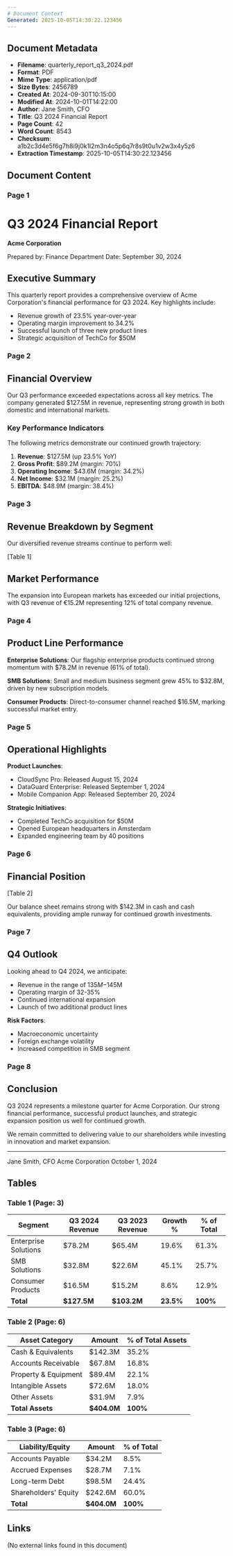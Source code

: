 ```yaml
---
# Document Context
Generated: 2025-10-05T14:30:22.123456
---
```


## Document Metadata

- **Filename**: quarterly_report_q3_2024.pdf
- **Format**: PDF
- **Mime Type**: application/pdf
- **Size Bytes**: 2456789
- **Created At**: 2024-09-30T10:15:00
- **Modified At**: 2024-10-01T14:22:00
- **Author**: Jane Smith, CFO
- **Title**: Q3 2024 Financial Report
- **Page Count**: 42
- **Word Count**: 8543
- **Checksum**: a1b2c3d4e5f6g7h8i9j0k1l2m3n4o5p6q7r8s9t0u1v2w3x4y5z6
- **Extraction Timestamp**: 2025-10-05T14:30:22.123456

## Document Content

### Page 1

# Q3 2024 Financial Report
**Acme Corporation**

Prepared by: Finance Department
Date: September 30, 2024

## Executive Summary

This quarterly report provides a comprehensive overview of Acme Corporation's financial performance for Q3 2024. Key highlights include:

- Revenue growth of 23.5% year-over-year
- Operating margin improvement to 34.2%
- Successful launch of three new product lines
- Strategic acquisition of TechCo for $50M

### Page 2

## Financial Overview

Our Q3 performance exceeded expectations across all key metrics. The company generated $127.5M in revenue, representing strong growth in both domestic and international markets.

### Key Performance Indicators

The following metrics demonstrate our continued growth trajectory:

1. **Revenue**: $127.5M (up 23.5% YoY)
2. **Gross Profit**: $89.2M (margin: 70%)
3. **Operating Income**: $43.6M (margin: 34.2%)
4. **Net Income**: $32.1M (margin: 25.2%)
5. **EBITDA**: $48.9M (margin: 38.4%)

### Page 3

## Revenue Breakdown by Segment

Our diversified revenue streams continue to perform well:

[Table 1]

## Market Performance

The expansion into European markets has exceeded our initial projections, with Q3 revenue of €15.2M representing 12% of total company revenue.

### Page 4

## Product Line Performance

**Enterprise Solutions**: Our flagship enterprise products continued strong momentum with $78.2M in revenue (61% of total).

**SMB Solutions**: Small and medium business segment grew 45% to $32.8M, driven by new subscription models.

**Consumer Products**: Direct-to-consumer channel reached $16.5M, marking successful market entry.

### Page 5

## Operational Highlights

**Product Launches**:
- CloudSync Pro: Released August 15, 2024
- DataGuard Enterprise: Released September 1, 2024
- Mobile Companion App: Released September 20, 2024

**Strategic Initiatives**:
- Completed TechCo acquisition for $50M
- Opened European headquarters in Amsterdam
- Expanded engineering team by 40 positions

### Page 6

## Financial Position

[Table 2]

Our balance sheet remains strong with $142.3M in cash and cash equivalents, providing ample runway for continued growth investments.

### Page 7

## Q4 Outlook

Looking ahead to Q4 2024, we anticipate:

- Revenue in the range of $135M-$145M
- Operating margin of 32-35%
- Continued international expansion
- Launch of two additional product lines

**Risk Factors**:
- Macroeconomic uncertainty
- Foreign exchange volatility
- Increased competition in SMB segment

### Page 8

## Conclusion

Q3 2024 represents a milestone quarter for Acme Corporation. Our strong financial performance, successful product launches, and strategic expansion position us well for continued growth.

We remain committed to delivering value to our shareholders while investing in innovation and market expansion.

---

Jane Smith, CFO
Acme Corporation
October 1, 2024

## Tables

### Table 1 (Page: 3)

| Segment | Q3 2024 Revenue | Q3 2023 Revenue | Growth % | % of Total |
| --- | --- | --- | --- | --- |
| Enterprise Solutions | $78.2M | $65.4M | 19.6% | 61.3% |
| SMB Solutions | $32.8M | $22.6M | 45.1% | 25.7% |
| Consumer Products | $16.5M | $15.2M | 8.6% | 12.9% |
| **Total** | **$127.5M** | **$103.2M** | **23.5%** | **100%** |

### Table 2 (Page: 6)

| Asset Category | Amount | % of Total Assets |
| --- | --- | --- |
| Cash & Equivalents | $142.3M | 35.2% |
| Accounts Receivable | $67.8M | 16.8% |
| Property & Equipment | $89.4M | 22.1% |
| Intangible Assets | $72.6M | 18.0% |
| Other Assets | $31.9M | 7.9% |
| **Total Assets** | **$404.0M** | **100%** |

### Table 3 (Page: 6)

| Liability/Equity | Amount | % of Total |
| --- | --- | --- |
| Accounts Payable | $34.2M | 8.5% |
| Accrued Expenses | $28.7M | 7.1% |
| Long-term Debt | $98.5M | 24.4% |
| Shareholders' Equity | $242.6M | 60.0% |
| **Total** | **$404.0M** | **100%** |

## Links

(No external links found in this document)
